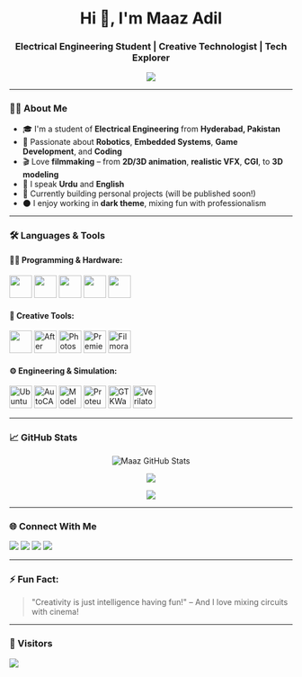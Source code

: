 <h1 align="center">Hi 👋, I'm Maaz Adil</h1>
<h3 align="center">Electrical Engineering Student | Creative Technologist | Tech Explorer</h3>

<p align="center">
  <img src="https://readme-typing-svg.herokuapp.com?color=00FFAA&size=24&duration=5000&center=true&vCenter=true&width=700&lines=Robotics+%7C+Embedded+Systems+%7C+Game+Development;2D%2F3D+Animation+%7C+VFX+%7C+CGI+%7C+3D+Modeling" />
</p>


---

### 👨‍💻 About Me

- 🎓 I'm a student of **Electrical Engineering** from **Hyderabad, Pakistan**  
- 🤖 Passionate about **Robotics**, **Embedded Systems**, **Game Development**, and **Coding**
- 🎬 Love **filmmaking** – from **2D/3D animation**, **realistic VFX**, **CGI**, to **3D modeling**
- 💬 I speak **Urdu** and **English**
- 🚀 Currently building personal projects (will be published soon!)
- 🌑 I enjoy working in **dark theme**, mixing fun with professionalism

---

### 🛠️ Languages & Tools

#### 👨‍💻 Programming & Hardware:

<p align="left">
  <img src="https://cdn.jsdelivr.net/gh/devicons/devicon/icons/c/c-original.svg" height="40" />
  <img src="https://cdn.jsdelivr.net/gh/devicons/devicon/icons/cplusplus/cplusplus-original.svg" height="40" />
  <img src="https://cdn.jsdelivr.net/gh/devicons/devicon/icons/python/python-original.svg" height="40" />
  <img src="https://cdn.jsdelivr.net/gh/devicons/devicon/icons/arduino/arduino-original.svg" height="40" />
  <img src="https://cdn.jsdelivr.net/gh/devicons/devicon/icons/matlab/matlab-original.svg" height="40" />
</p>

#### 🎥 Creative Tools:

<p align="left">
  <img src="https://cdn.jsdelivr.net/gh/devicons/devicon/icons/blender/blender-original.svg" height="40" />
  <img src="https://img.icons8.com/color/48/adobe-after-effects.png" height="40" alt="After Effects" />
  <img src="https://img.icons8.com/color/48/adobe-photoshop--v1.png" height="40" alt="Photoshop" />
  <img src="https://img.icons8.com/color/48/adobe-premiere-pro.png" height="40" alt="Premiere Pro" />
  <img src="https://seeklogo.com/images/W/wondershare-filmora-logo-6141D16003-seeklogo.com.png" height="40" alt="Filmora" />
</p>

#### ⚙️ Engineering & Simulation:

<p align="left">
  <img src="https://img.icons8.com/color/48/ubuntu--v1.png" height="40" alt="Ubuntu" />
  <img src="https://seeklogo.com/images/A/autocad-logo-F8B47083A8-seeklogo.com.png" height="40" alt="AutoCAD" />
  <img src="https://upload.wikimedia.org/wikipedia/en/4/4f/ModelSim_logo.png" height="40" alt="ModelSim" />
  <img src="https://upload.wikimedia.org/wikipedia/commons/d/d2/Proteus_Design_Suite_Logo.png" height="40" alt="Proteus" />
  <img src="https://avatars.githubusercontent.com/u/60843594?s=200&v=4" height="40" alt="GTKWave" />
  <img src="https://avatars.githubusercontent.com/u/14932366?s=200&v=4" height="40" alt="Verilator" />
</p>

---

### 📈 GitHub Stats

<p align="center">
  <img src="https://github-readme-stats.vercel.app/api?username=your-github-username&show_icons=true&theme=radical" alt="Maaz GitHub Stats" />
</p>

<p align="center">
  <img src="https://github-readme-streak-stats.herokuapp.com?user=your-github-username&theme=radical&hide_border=true" />
</p>

<p align="center">
  <img src="https://github-readme-stats.vercel.app/api/top-langs/?username=your-github-username&layout=compact&theme=radical" />
</p>

---

### 🌐 Connect With Me

<p align="left">
  <a href="https://linkedin.com/in/your-link" target="_blank"><img src="https://img.shields.io/badge/-LinkedIn-0077B5?logo=linkedin&logoColor=white" /></a>
  <a href="https://instagram.com/your-handle" target="_blank"><img src="https://img.shields.io/badge/-Instagram-E4405F?logo=instagram&logoColor=white" /></a>
  <a href="mailto:your.email@example.com"><img src="https://img.shields.io/badge/-Email-D14836?logo=gmail&logoColor=white" /></a>
  <a href="https://github.com/your-github-username"><img src="https://img.shields.io/badge/-GitHub-181717?logo=github&logoColor=white" /></a>
</p>

---

### ⚡ Fun Fact:
> "Creativity is just intelligence having fun!" – And I love mixing circuits with cinema!

---

### 👣 Visitors

<p align="left">
  <img src="https://komarev.com/ghpvc/?username=your-github-username&label=Profile+Views&color=0e75b6&style=flat" />
</p>
